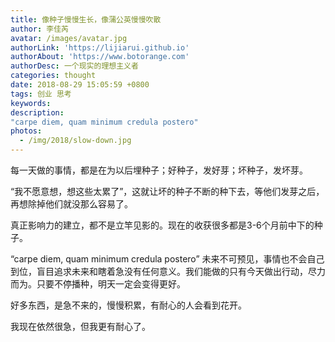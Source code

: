 ```yaml
---
title: 像种子慢慢生长，像蒲公英慢慢吹散
author: 李佳芮
avatar: /images/avatar.jpg
authorLink: 'https://lijiarui.github.io'
authorAbout: 'https://www.botorange.com'
authorDesc: 一个现实的理想主义者
categories: thought
date: 2018-08-29 15:05:59 +0800
tags: 创业 思考
keywords: 
description:
"carpe diem, quam minimum credula postero" 
photos:
  - /img/2018/slow-down.jpg
---
```


每一天做的事情，都是在为以后埋种子；好种子，发好芽；坏种子，发坏芽。

“我不愿意想，想这些太累了”，这就让坏的种子不断的种下去，等他们发芽之后，再想除掉他们就没那么容易了。

真正影响力的建立，都不是立竿见影的。现在的收获很多都是3-6个月前中下的种子。

“carpe diem, quam minimum credula postero” 未来不可预见，事情也不会自己到位，盲目追求未来和瞎着急没有任何意义。我们能做的只有今天做出行动，尽力而为。只要不停播种，明天一定会变得更好。

好多东西，是急不来的，慢慢积累，有耐心的人会看到花开。

我现在依然很急，但我更有耐心了。

